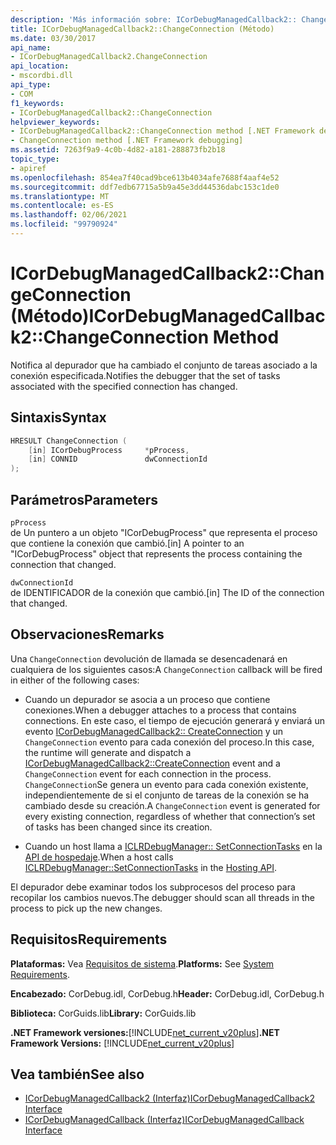 ```yaml
---
description: 'Más información sobre: ICorDebugManagedCallback2:: ChangeConnection ((método)'
title: ICorDebugManagedCallback2::ChangeConnection (Método)
ms.date: 03/30/2017
api_name:
- ICorDebugManagedCallback2.ChangeConnection
api_location:
- mscordbi.dll
api_type:
- COM
f1_keywords:
- ICorDebugManagedCallback2::ChangeConnection
helpviewer_keywords:
- ICorDebugManagedCallback2::ChangeConnection method [.NET Framework debugging]
- ChangeConnection method [.NET Framework debugging]
ms.assetid: 7263f9a9-4c0b-4d82-a181-288873fb2b18
topic_type:
- apiref
ms.openlocfilehash: 854ea7f40cad9bce613b4034afe7688f4aaf4e52
ms.sourcegitcommit: ddf7edb67715a5b9a45e3dd44536dabc153c1de0
ms.translationtype: MT
ms.contentlocale: es-ES
ms.lasthandoff: 02/06/2021
ms.locfileid: "99790924"
---
```

# <a name="icordebugmanagedcallback2changeconnection-method"></a><span data-ttu-id="5b5b2-103">ICorDebugManagedCallback2::ChangeConnection (Método)</span><span class="sxs-lookup"><span data-stu-id="5b5b2-103">ICorDebugManagedCallback2::ChangeConnection Method</span></span>

<span data-ttu-id="5b5b2-104">Notifica al depurador que ha cambiado el conjunto de tareas asociado a la conexión especificada.</span><span class="sxs-lookup"><span data-stu-id="5b5b2-104">Notifies the debugger that the set of tasks associated with the specified connection has changed.</span></span>  
  
## <a name="syntax"></a><span data-ttu-id="5b5b2-105">Sintaxis</span><span class="sxs-lookup"><span data-stu-id="5b5b2-105">Syntax</span></span>  
  
```cpp  
HRESULT ChangeConnection (  
    [in] ICorDebugProcess     *pProcess,  
    [in] CONNID               dwConnectionId  
);  
```  
  
## <a name="parameters"></a><span data-ttu-id="5b5b2-106">Parámetros</span><span class="sxs-lookup"><span data-stu-id="5b5b2-106">Parameters</span></span>  

 `pProcess`  
 <span data-ttu-id="5b5b2-107">de Un puntero a un objeto "ICorDebugProcess" que representa el proceso que contiene la conexión que cambió.</span><span class="sxs-lookup"><span data-stu-id="5b5b2-107">[in] A pointer to an "ICorDebugProcess" object that represents the process containing the connection that changed.</span></span>  
  
 `dwConnectionId`  
 <span data-ttu-id="5b5b2-108">de IDENTIFICADOR de la conexión que cambió.</span><span class="sxs-lookup"><span data-stu-id="5b5b2-108">[in] The ID of the connection that changed.</span></span>  
  
## <a name="remarks"></a><span data-ttu-id="5b5b2-109">Observaciones</span><span class="sxs-lookup"><span data-stu-id="5b5b2-109">Remarks</span></span>  

 <span data-ttu-id="5b5b2-110">Una `ChangeConnection` devolución de llamada se desencadenará en cualquiera de los siguientes casos:</span><span class="sxs-lookup"><span data-stu-id="5b5b2-110">A `ChangeConnection` callback will be fired in either of the following cases:</span></span>  
  
- <span data-ttu-id="5b5b2-111">Cuando un depurador se asocia a un proceso que contiene conexiones.</span><span class="sxs-lookup"><span data-stu-id="5b5b2-111">When a debugger attaches to a process that contains connections.</span></span> <span data-ttu-id="5b5b2-112">En este caso, el tiempo de ejecución generará y enviará un evento [ICorDebugManagedCallback2:: CreateConnection](icordebugmanagedcallback2-createconnection-method.md) y un `ChangeConnection` evento para cada conexión del proceso.</span><span class="sxs-lookup"><span data-stu-id="5b5b2-112">In this case, the runtime will generate and dispatch a [ICorDebugManagedCallback2::CreateConnection](icordebugmanagedcallback2-createconnection-method.md) event and a `ChangeConnection` event for each connection in the process.</span></span> <span data-ttu-id="5b5b2-113">`ChangeConnection`Se genera un evento para cada conexión existente, independientemente de si el conjunto de tareas de la conexión se ha cambiado desde su creación.</span><span class="sxs-lookup"><span data-stu-id="5b5b2-113">A `ChangeConnection` event is generated for every existing connection, regardless of whether that connection’s set of tasks has been changed since its creation.</span></span>  
  
- <span data-ttu-id="5b5b2-114">Cuando un host llama a [ICLRDebugManager:: SetConnectionTasks](../hosting/iclrdebugmanager-setconnectiontasks-method.md) en la [API de hospedaje](../hosting/index.md).</span><span class="sxs-lookup"><span data-stu-id="5b5b2-114">When a host calls [ICLRDebugManager::SetConnectionTasks](../hosting/iclrdebugmanager-setconnectiontasks-method.md) in the [Hosting API](../hosting/index.md).</span></span>  
  
 <span data-ttu-id="5b5b2-115">El depurador debe examinar todos los subprocesos del proceso para recopilar los cambios nuevos.</span><span class="sxs-lookup"><span data-stu-id="5b5b2-115">The debugger should scan all threads in the process to pick up the new changes.</span></span>  
  
## <a name="requirements"></a><span data-ttu-id="5b5b2-116">Requisitos</span><span class="sxs-lookup"><span data-stu-id="5b5b2-116">Requirements</span></span>  

 <span data-ttu-id="5b5b2-117">**Plataformas:** Vea [Requisitos de sistema](../../get-started/system-requirements.md).</span><span class="sxs-lookup"><span data-stu-id="5b5b2-117">**Platforms:** See [System Requirements](../../get-started/system-requirements.md).</span></span>  
  
 <span data-ttu-id="5b5b2-118">**Encabezado:** CorDebug.idl, CorDebug.h</span><span class="sxs-lookup"><span data-stu-id="5b5b2-118">**Header:** CorDebug.idl, CorDebug.h</span></span>  
  
 <span data-ttu-id="5b5b2-119">**Biblioteca:** CorGuids.lib</span><span class="sxs-lookup"><span data-stu-id="5b5b2-119">**Library:** CorGuids.lib</span></span>  
  
 <span data-ttu-id="5b5b2-120">**.NET Framework versiones:**[!INCLUDE[net_current_v20plus](../../../../includes/net-current-v20plus-md.md)]</span><span class="sxs-lookup"><span data-stu-id="5b5b2-120">**.NET Framework Versions:** [!INCLUDE[net_current_v20plus](../../../../includes/net-current-v20plus-md.md)]</span></span>  
  
## <a name="see-also"></a><span data-ttu-id="5b5b2-121">Vea también</span><span class="sxs-lookup"><span data-stu-id="5b5b2-121">See also</span></span>

- [<span data-ttu-id="5b5b2-122">ICorDebugManagedCallback2 (Interfaz)</span><span class="sxs-lookup"><span data-stu-id="5b5b2-122">ICorDebugManagedCallback2 Interface</span></span>](icordebugmanagedcallback2-interface.md)
- [<span data-ttu-id="5b5b2-123">ICorDebugManagedCallback (Interfaz)</span><span class="sxs-lookup"><span data-stu-id="5b5b2-123">ICorDebugManagedCallback Interface</span></span>](icordebugmanagedcallback-interface.md)
